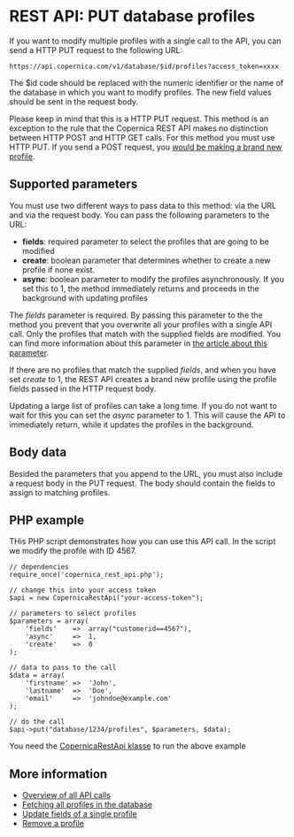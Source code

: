 # REST API: PUT database profiles

If you want to modify multiple profiles with a single call to the API, you
can send a HTTP PUT request to the following URL:

`https://api.copernica.com/v1/database/$id/profiles?access_token=xxxx`

The $id code should be replaced with the numeric identifier or the name
of the database in which you want to modify profiles. The new field values
should be sent in the request body.

Please keep in mind that this is a HTTP PUT request. This method is an
exception to the rule that the Copernica REST API makes no distinction between
HTTP POST and HTTP GET calls. For this method you must use HTTP PUT. If you
send a POST request, you [would be making a brand new profile](./rest-post-database-profiles.md). 

## Supported parameters

You must use two different ways to pass data to this method: via the URL and
via the request body. You can pass the following parameters to the URL:

* **fields**: required parameter to select the profiles that are going to be modified
* **create**: boolean parameter that determines whether to create a new profile if none exist.
* **async**: boolean parameter to modify the profiles asynchronously. If you set this to 1, the method immediately returns and proceeds in the background with updating profiles

The *fields* parameter is required. By passing this parameter to the the method
you prevent that you overwrite all your profiles with a single API call. Only
the profiles that match with the supplied fields are modified. You can find more
information about this parameter in [the article about this parameter](./rest-fields-parameter.md).

If there are no profiles that match the supplied *fields*, and when you have set
*create* to 1, the REST API creates a brand new profile using
the profile fields passed in the HTTP request body.

Updating a large list of profiles can take a long time. If you do not want to
wait for this you can set the *async* parameter to 1. This will cause the API
to immediately return, while it updates the profiles in the background.

## Body data

Besided the parameters that you append to the URL, you must also include a
request body in the PUT request. The body should contain the fields to
assign to matching profiles.

## PHP example

THis PHP script demonstrates how you can use this API call. In the script
we modify the profile with ID 4567.

    // dependencies
    require_once('copernica_rest_api.php');
    
    // change this into your access token
    $api = new CopernicaRestApi("your-access-token");

    // parameters to select profiles
    $parameters = array(
        'fields'    =>  array("customerid==4567"),
        'async'     =>  1,
        'create'    =>  0
    );

    // data to pass to the call
    $data = array(
        'firstname' =>  'John',
        'lastname'  =>  'Doe',
        'email'     =>  'johndoe@example.com'
    );
    
    // do the call
    $api->put("database/1234/profiles", $parameters, $data);

You need the [CopernicaRestApi klasse](rest-php) to run the above example

## More information

* [Overview of all API calls](./rest-api.md)
* [Fetching all profiles in the database](./rest-get-database-profiles.md)
* [Update fields of a single profile](./rest-put-profile-fields.md)
* [Remove a profile](./rest-delete-profile.md)
